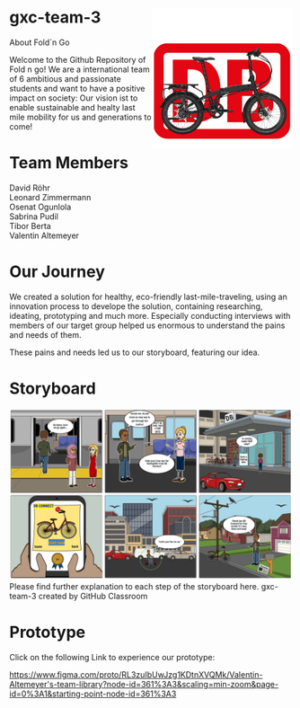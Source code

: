 # gxc-team-3 <img src="https://github.com/gxc-challenge-winter21/gxc-team-3/blob/main/Klappfahrrad.PNG" width="250" height="250" align="right">
 </img>
 

 
About Fold´n Go
 
Welcome to the Github Repository of Fold n go!
We are a international team of 6 ambitious and passionate students and want to have a positive impact on society:
Our vision ist to enable sustainable and healty last mile mobility for us and generations to come!

# Team Members

David Röhr     
Leonard Zimmermann     
Osenat Ogunlola     
Sabrina Pudil     
Tibor Berta      
Valentin Altemeyer      
 
 
# Our Journey
We created a solution for healthy, eco-friendly last-mile-traveling, using an innovation process to develope the solution, containing researching, ideating, prototyping and much more.
Especially conducting interviews with members of our target group helped us enormous to understand the pains and needs of them.

These pains and needs led us to our storyboard, featuring our idea.

# Storyboard

![Storyboard](https://github.com/gxc-challenge-winter21/gxc-team-3/blob/main/Storybord_DB_CONNECT_FIN.PNG)
Please find further explanation to each step of the storyboard here.
gxc-team-3 created by GitHub Classroom







# Prototype
Click on the following Link to experience our prototype:

https://www.figma.com/proto/RL3zuIbUwJzg1KDtnXVQMk/Valentin-Altemeyer's-team-library?node-id=361%3A3&scaling=min-zoom&page-id=0%3A1&starting-point-node-id=361%3A3






